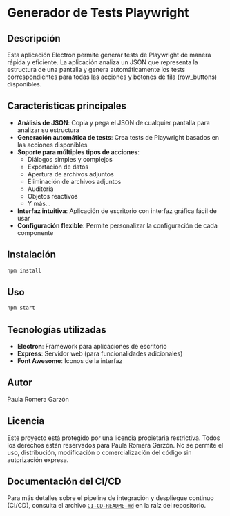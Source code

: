 # Generador de Tests Playwright

## Descripción

Esta aplicación Electron permite generar tests de Playwright de manera rápida y eficiente. La aplicación analiza un JSON que representa la estructura de una pantalla y genera automáticamente los tests correspondientes para todas las acciones y botones de fila (row_buttons) disponibles.

## Características principales

- **Análisis de JSON**: Copia y pega el JSON de cualquier pantalla para analizar su estructura
- **Generación automática de tests**: Crea tests de Playwright basados en las acciones disponibles
- **Soporte para múltiples tipos de acciones**: 
  - Diálogos simples y complejos
  - Exportación de datos
  - Apertura de archivos adjuntos
  - Eliminación de archivos adjuntos
  - Auditoría
  - Objetos reactivos
  - Y más...
- **Interfaz intuitiva**: Aplicación de escritorio con interfaz gráfica fácil de usar
- **Configuración flexible**: Permite personalizar la configuración de cada componente

## Instalación

```bash
npm install
```

## Uso

```bash
npm start
```


## Tecnologías utilizadas

- **Electron**: Framework para aplicaciones de escritorio
- **Express**: Servidor web (para funcionalidades adicionales)
- **Font Awesome**: Iconos de la interfaz

## Autor

Paula Romera Garzón

## Licencia

Este proyecto está protegido por una licencia propietaria restrictiva. Todos los derechos están reservados para Paula Romera Garzón. No se permite el uso, distribución, modificación o comercialización del código sin autorización expresa.

## Documentación del CI/CD

Para más detalles sobre el pipeline de integración y despliegue continuo (CI/CD), consulta el archivo [`CI-CD-README.md`](./CI-CD-README.md) en la raíz del repositorio.

